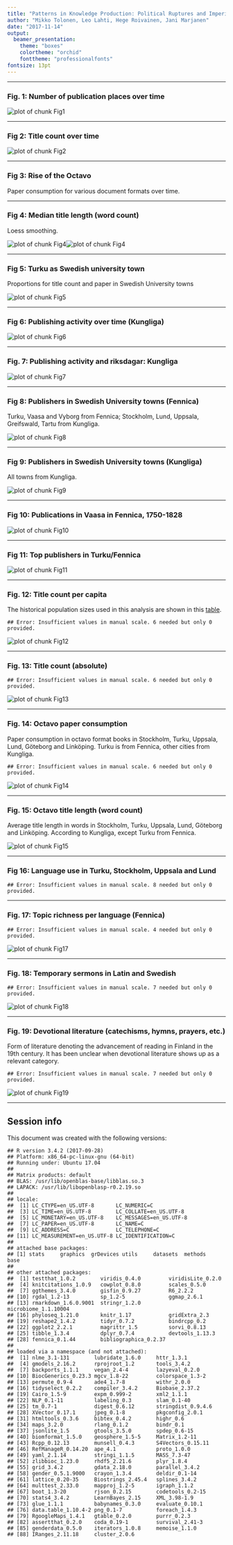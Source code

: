 ```yaml
---
title: "Patterns in Knowledge Production: Political Ruptures and Imperial Dynamics Shaping Public Discourse in Sweden and Finland, 1640–1828"
author: "Mikko Tolonen, Leo Lahti, Hege Roivainen, Jani Marjanen"
date: "2017-11-14"
output: 
  beamer_presentation:
    theme: "boxes"
    colortheme: "orchid"
    fonttheme: "professionalfonts"
fontsize: 13pt
---
```







---


### Fig. 1: Number of publication places over time

![plot of chunk Fig1](20170201_manuscript/Fig1-1.png)

---


### Fig 2: Title count over time

![plot of chunk Fig2](20170201_manuscript/Fig2-1.png)

---

### Fig 3: Rise of the Octavo

Paper consumption for various document formats over time.







---


### Fig 4: Median title length (word count)

Loess smoothing.

![plot of chunk Fig4](20170201_manuscript/Fig4-1.png)![plot of chunk Fig4](20170201_manuscript/Fig4-2.png)

---


### Fig 5: Turku as Swedish university town

Proportions for title count and paper in Swedish University towns
 
![plot of chunk Fig5](20170201_manuscript/Fig5-1.png)

---


### Fig 6: Publishing activity over time (Kungliga)

![plot of chunk Fig6](20170201_manuscript/Fig6-1.png)

---


### Fig. 7: Publishing activity and riksdagar: Kungliga

![plot of chunk Fig7](20170201_manuscript/Fig7-1.png)

---


### Fig 8: Publishers in Swedish University towns (Fennica)

Turku, Vaasa and Vyborg from Fennica; Stockholm, Lund, Uppsala, Greifswald, Tartu from Kungliga.

![plot of chunk Fig8](20170201_manuscript/Fig8-1.png)

---

### Fig 9: Publishers in Swedish University towns (Kungliga)

All towns from Kungliga.

![plot of chunk Fig9](20170201_manuscript/Fig9-1.png)

---


### Fig 10: Publications in Vaasa in Fennica, 1750-1828


![plot of chunk Fig10](20170201_manuscript/Fig10-1.png)


---


### Fig 11: Top publishers in Turku/Fennica

![plot of chunk Fig11](20170201_manuscript/Fig11-1.png)

---



### Fig. 12: Title count per capita

The historical population sizes used in this analysis are shown in this [table](https://github.com/COMHIS/bibliographica/blob/master/inst/extdata/population_sizes_in_cities.csv).


```
## Error: Insufficient values in manual scale. 6 needed but only 0 provided.
```

![plot of chunk Fig12](20170201_manuscript/Fig12-1.png)

---



### Fig. 13: Title count (absolute)


```
## Error: Insufficient values in manual scale. 6 needed but only 0 provided.
```

![plot of chunk Fig13](20170201_manuscript/Fig13-1.png)

---




### Fig. 14: Octavo paper consumption

Paper consumption in octavo format books in Stockholm, Turku, Uppsala,
Lund, Göteborg and Linköping. Turku is from Fennica, other cities from
Kungliga.


```
## Error: Insufficient values in manual scale. 6 needed but only 0 provided.
```

![plot of chunk Fig14](20170201_manuscript/Fig14-1.png)


---


### Fig. 15: Octavo title length (word count)

Average title length in words in Stockholm, Turku, Uppsala, Lund, Göteborg and Linköping. According to Kungliga, except Turku from Fennica. 

![plot of chunk Fig15](20170201_manuscript/Fig15-1.png)

---


### Fig 16: Language use in Turku, Stockholm, Uppsala and Lund


```
## Error: Insufficient values in manual scale. 8 needed but only 0 provided.
```

---


### Fig. 17: Topic richness per language (Fennica)


```
## Error: Insufficient values in manual scale. 4 needed but only 0 provided.
```

![plot of chunk Fig17](20170201_manuscript/Fig17-1.png)

---


### Fig. 18: Temporary sermons in Latin and Swedish


```
## Error: Insufficient values in manual scale. 7 needed but only 0 provided.
```

![plot of chunk Fig18](20170201_manuscript/Fig18-1.png)

---


### Fig. 19: Devotional literature (catechisms, hymns, prayers, etc.) 

Form of literature denoting the advancement of reading in Finland in the 19th century. It has been unclear when devotional literature  shows up as a relevant category.


```
## Error: Insufficient values in manual scale. 7 needed but only 0 provided.
```

![plot of chunk Fig19](20170201_manuscript/Fig19-1.png)

---



## Session info

This document was created with the following versions:


```
## R version 3.4.2 (2017-09-28)
## Platform: x86_64-pc-linux-gnu (64-bit)
## Running under: Ubuntu 17.04
## 
## Matrix products: default
## BLAS: /usr/lib/openblas-base/libblas.so.3
## LAPACK: /usr/lib/libopenblasp-r0.2.19.so
## 
## locale:
##  [1] LC_CTYPE=en_US.UTF-8       LC_NUMERIC=C              
##  [3] LC_TIME=en_US.UTF-8        LC_COLLATE=en_US.UTF-8    
##  [5] LC_MONETARY=en_US.UTF-8    LC_MESSAGES=en_US.UTF-8   
##  [7] LC_PAPER=en_US.UTF-8       LC_NAME=C                 
##  [9] LC_ADDRESS=C               LC_TELEPHONE=C            
## [11] LC_MEASUREMENT=en_US.UTF-8 LC_IDENTIFICATION=C       
## 
## attached base packages:
## [1] stats     graphics  grDevices utils     datasets  methods   base     
## 
## other attached packages:
##  [1] testthat_1.0.2        viridis_0.4.0         viridisLite_0.2.0    
##  [4] knitcitations_1.0.9   cowplot_0.8.0         scales_0.5.0         
##  [7] ggthemes_3.4.0        gisfin_0.9.27         R6_2.2.2             
## [10] rgdal_1.2-13          sp_1.2-5              ggmap_2.6.1          
## [13] rmarkdown_1.6.0.9001  stringr_1.2.0         microbiome_1.1.10004 
## [16] phyloseq_1.21.0       knitr_1.17            gridExtra_2.3        
## [19] reshape2_1.4.2        tidyr_0.7.2           bindrcpp_0.2         
## [22] ggplot2_2.2.1         magrittr_1.5          sorvi_0.8.13         
## [25] tibble_1.3.4          dplyr_0.7.4           devtools_1.13.3      
## [28] fennica_0.1.44        bibliographica_0.2.37
## 
## loaded via a namespace (and not attached):
##  [1] nlme_3.1-131        lubridate_1.6.0     httr_1.3.1         
##  [4] gmodels_2.16.2      rprojroot_1.2       tools_3.4.2        
##  [7] backports_1.1.1     vegan_2.4-4         lazyeval_0.2.0     
## [10] BiocGenerics_0.23.3 mgcv_1.8-22         colorspace_1.3-2   
## [13] permute_0.9-4       ade4_1.7-8          withr_2.0.0        
## [16] tidyselect_0.2.2    compiler_3.4.2      Biobase_2.37.2     
## [19] Cairo_1.5-9         expm_0.999-2        xml2_1.1.1         
## [22] NLP_0.1-11          labeling_0.3        slam_0.1-40        
## [25] tm_0.7-1            digest_0.6.12       stringdist_0.9.4.6 
## [28] XVector_0.17.1      jpeg_0.1-8          pkgconfig_2.0.1    
## [31] htmltools_0.3.6     bibtex_0.4.2        highr_0.6          
## [34] maps_3.2.0          rlang_0.1.2         bindr_0.1          
## [37] jsonlite_1.5        gtools_3.5.0        spdep_0.6-15       
## [40] biomformat_1.5.0    geosphere_1.5-5     Matrix_1.2-11      
## [43] Rcpp_0.12.13        munsell_0.4.3       S4Vectors_0.15.11  
## [46] RefManageR_0.14.20  ape_4.1             proto_1.0.0        
## [49] yaml_2.1.14         stringi_1.1.5       MASS_7.3-47        
## [52] zlibbioc_1.23.0     rhdf5_2.21.6        plyr_1.8.4         
## [55] grid_3.4.2          gdata_2.18.0        parallel_3.4.2     
## [58] gender_0.5.1.9000   crayon_1.3.4        deldir_0.1-14      
## [61] lattice_0.20-35     Biostrings_2.45.4   splines_3.4.2      
## [64] multtest_2.33.0     mapproj_1.2-5       igraph_1.1.2       
## [67] boot_1.3-20         rjson_0.2.15        codetools_0.2-15   
## [70] stats4_3.4.2        LearnBayes_2.15     XML_3.98-1.9       
## [73] glue_1.1.1          babynames_0.3.0     evaluate_0.10.1    
## [76] data.table_1.10.4-2 png_0.1-7           foreach_1.4.3      
## [79] RgoogleMaps_1.4.1   gtable_0.2.0        purrr_0.2.3        
## [82] assertthat_0.2.0    coda_0.19-1         survival_2.41-3    
## [85] genderdata_0.5.0    iterators_1.0.8     memoise_1.1.0      
## [88] IRanges_2.11.18     cluster_2.0.6
```





